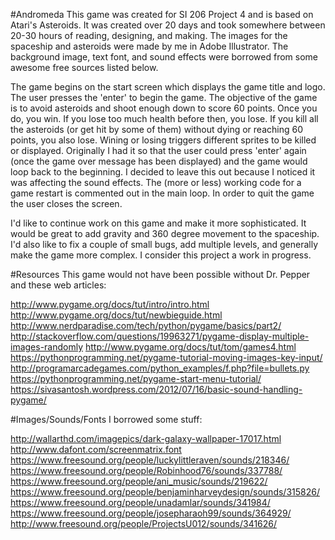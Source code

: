 #Andromeda
This game was created for SI 206 Project 4 and is based on Atari's Asteroids. It was created over 20 days and took somewhere between 20-30 hours of reading, designing, and making. The images for the spaceship and asteroids were made by me in Adobe Illustrator. The background image, text font, and sound effects were borrowed from some awesome free sources listed below. 

The game begins on the start screen which displays the game title and logo. The user presses the 'enter' to begin the game. The objective of the game is to avoid asteroids and shoot enough down to score 60 points. Once you do, you win. If you lose too much health before then, you lose. If you kill all the asteroids (or get hit by some of them) without dying or reaching 60 points, you also lose. Wining or losing triggers different sprites to be killed or displayed. Originally I had it so that the user could press 'enter' again (once the game over message has been displayed) and the game would loop back to the beginning. I decided to leave this out because I noticed it was affecting the sound effects. The (more or less) working code for a game restart is commented out in the main loop. In order to quit the game the user closes the screen.

I'd like to continue work on this game and make it more sophisticated. It would be great to add gravity and 360 degree movement to the spaceship. I'd also like to fix a couple of small bugs, add multiple levels, and generally make the game more complex. I consider this project a work in progress.

#Resources
This game would not have been possible without Dr. Pepper and these web articles:

http://www.pygame.org/docs/tut/intro/intro.html
http://www.pygame.org/docs/tut/newbieguide.html
http://www.nerdparadise.com/tech/python/pygame/basics/part2/
http://stackoverflow.com/questions/19963271/pygame-display-multiple-images-randomly
http://www.pygame.org/docs/tut/tom/games4.html
https://pythonprogramming.net/pygame-tutorial-moving-images-key-input/
http://programarcadegames.com/python_examples/f.php?file=bullets.py
https://pythonprogramming.net/pygame-start-menu-tutorial/
https://sivasantosh.wordpress.com/2012/07/16/basic-sound-handling-pygame/

#Images/Sounds/Fonts
I borrowed some stuff:

http://wallarthd.com/imagepics/dark-galaxy-wallpaper-17017.html
http://www.dafont.com/screenmatrix.font
https://www.freesound.org/people/luckylittleraven/sounds/218346/
https://www.freesound.org/people/Robinhood76/sounds/337788/
https://www.freesound.org/people/ani_music/sounds/219622/
https://www.freesound.org/people/benjaminharveydesign/sounds/315826/
https://www.freesound.org/people/unadamlar/sounds/341984/
https://www.freesound.org/people/josepharaoh99/sounds/364929/
http://www.freesound.org/people/ProjectsU012/sounds/341626/
